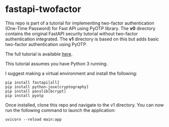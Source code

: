 # fastapi-twofactor
This repo is part of a tutorial for implementing two-factor authentication (One-Time Password) for Fast API using PyOTP library. The **v0** directory contains the original FastAPI security tutorial without two-factor authentication integrated. The **v1** directory is based on this but adds basic two-factor authentication using PyOTP.

The full tutorial is available [here](https://developingfordata.com/2020/11/10/getting-started-with-two-factor-authentication-in-fastapi/).

This tutorial assumes you have Python 3 running. 

I suggest making a virtual environment and install the following: 

```
pip install fastapi[all]
pip install python-jose[cryptography]
pip install passlib[bcrypt]
pip install pyotp
```

Once installed, clone this repo and navigate to the v1 directory. You can now run the following command to launch the application:

``` uvicorn --reload main:app ```


